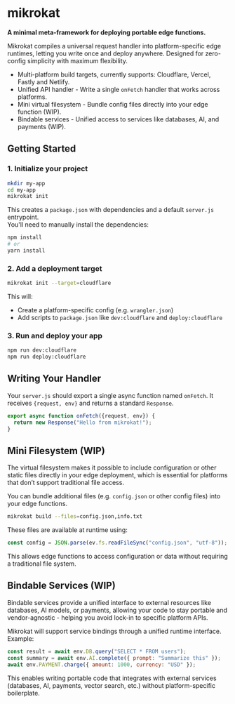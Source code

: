 # mikrokat

**A minimal meta-framework for deploying portable edge functions.**

Mikrokat compiles a universal request handler into platform-specific edge runtimes, letting you write once and deploy anywhere. Designed for zero-config simplicity with maximum flexibility.

- Multi-platform build targets, currently supports: Cloudflare, Vercel, Fastly and Netlify.
- Unified API handler - Write a single `onFetch` handler that works across platforms.
- Mini virtual filesystem - Bundle config files directly into your edge function (WIP). 
- Bindable services - Unified access to services like databases, AI, and payments (WIP).

## Getting Started

### 1. Initialize your project

```bash
mkdir my-app
cd my-app
mikrokat init
```

This creates a `package.json` with dependencies and a default `server.js` entrypoint.  
You'll need to manually install the dependencies:

```bash
npm install
# or
yarn install
```

### 2. Add a deployment target

```bash
mikrokat init --target=cloudflare
```

This will:
- Create a platform-specific config (e.g. `wrangler.json`)
- Add scripts to `package.json` like `dev:cloudflare` and `deploy:cloudflare`

### 3. Run and deploy your app

```bash
npm run dev:cloudflare
npm run deploy:cloudflare
```


## Writing Your Handler

Your `server.js` should export a single async function named `onFetch`. It receives `{request, env}` and returns a standard `Response`.

```js
export async function onFetch({request, env}) {
  return new Response("Hello from mikrokat!");
}
```

## Mini Filesystem (WIP)

The virtual filesystem makes it possible to include configuration or other static files directly in your edge deployment, which is essential for platforms that don’t support traditional file access.

You can bundle additional files (e.g. `config.json` or other config files) into your edge functions.

```bash
mikrokat build --files=config.json,info.txt
```

These files are available at runtime using:

```js
const config = JSON.parse(ev.fs.readFileSync("config.json", "utf-8"));
```

This allows edge functions to access configuration or data without requiring a traditional file system.

## Bindable Services (WIP)

Bindable services provide a unified interface to external resources like databases, AI models, or payments, allowing your code to stay portable and vendor-agnostic - helping you avoid lock-in to specific platform APIs.

Mikrokat will support service bindings through a unified runtime interface. Example:

```js
const result = await env.DB.query("SELECT * FROM users");
const summary = await env.AI.complete({ prompt: "Summarize this" });
await env.PAYMENT.charge({ amount: 1000, currency: "USD" });
```

This enables writing portable code that integrates with external services (databases, AI, payments, vector search, etc.) without platform-specific boilerplate.
